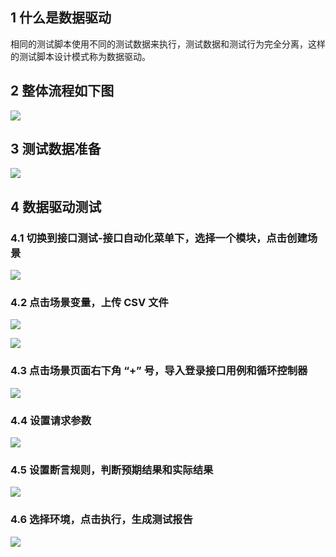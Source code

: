 ## 1 什么是数据驱动
相同的测试脚本使用不同的测试数据来执行，测试数据和测试行为完全分离，这样的测试脚本设计模式称为数据驱动。

## 2 整体流程如下图
![](../img/tutorial/use_ddt/ddt流程图.png)

## 3 测试数据准备
![](../img/tutorial/use_ddt/测试数据.png)

## 4 数据驱动测试
### 4.1 切换到接口测试-接口自动化菜单下，选择一个模块，点击创建场景
![](../img/tutorial/use_ddt/创建场景.png)

### 4.2 点击场景变量，上传 CSV 文件
![](../img/tutorial/use_ddt/上传csv.png)

![](../img/tutorial/use_ddt/上传csv_1.png)

### 4.3 点击场景页面右下角 “+” 号，导入登录接口用例和循环控制器
![](../img/tutorial/use_ddt/循环控制器.png)

### 4.4 设置请求参数
![](../img/tutorial/use_ddt/设置请求参数.png)

### 4.5 设置断言规则，判断预期结果和实际结果
![](../img/tutorial/use_ddt/断言.png)

### 4.6 选择环境，点击执行，生成测试报告
![](../img/tutorial/use_ddt/报告.png)